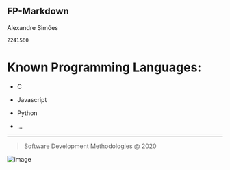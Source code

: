 ## FP-Markdown

Alexandre Simões

`2241560`

# Known Programming Languages:

- C

- Javascript

- Python

- ...

---

> Software Development Methodologies @ 2020

![image](https://eduportugal.eu/wp-content/uploads/2017/08/eduportugal_ipleiria_n.jpg)
